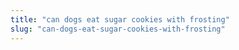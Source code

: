 ```yaml
---
title: "can dogs eat sugar cookies with frosting"
slug: "can-dogs-eat-sugar-cookies-with-frosting"
---
```


